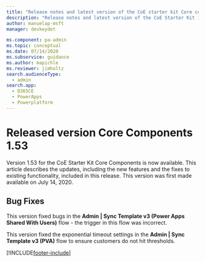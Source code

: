 ```yaml
---
title: "Release notes and latest version of the CoE starter kit Core components 1.53 | MicrosoftDocs"
description: "Release notes and latest version of the CoE Starter Kit 1.53."
author: manuelap-msft
manager: devkeydet

ms.component: pa-admin
ms.topic: conceptual
ms.date: 07/14/2020
ms.subservice: guidance
ms.author: mapichle
ms.reviewer: jimholtz
search.audienceType: 
  - admin
search.app: 
  - D365CE
  - PowerApps
  - Powerplatform
---
```


# Released version Core Components 1.53

Version 1.53 for the CoE Starter Kit Core Components is now available. This article describes the updates, including the new features and the fixes to existing functionality, included in this release. This version was first made available on July 14, 2020.

## Bug Fixes

This version fixed bugs in the **Admin | Sync Template v3 (Power Apps Shared With Users)** flow - the trigger in this flow was incorrect.

This version fixed the exponential timeout settings in the **Admin | Sync Template v3 (PVA)** flow to ensure customers do not hit thresholds.


[!INCLUDE[footer-include](../../../includes/footer-banner.md)]